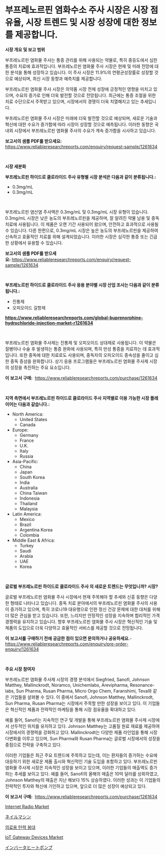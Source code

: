 <p><h1>부프레노르핀 염화수소 주사 시장은 시장 점유율, 시장 트렌드 및 시장 성장에 대한 정보를 제공합니다.</h1></p><p><strong>시장 개요 및 보고 범위</strong></p>
<p><p>부프레노르핀 염화물 주사는 통증 관리를 위해 사용되는 약물로, 특히 중등도에서 심한 통증의 치료에 효과적입니다. 부프레노르핀 염화물 주사 시장은 현재 및 미래 전망에 대한 분석을 통해 성장하고 있습니다. 이 주사 시장은 11.9%의 연평균성장률로 성장할 것으로 예상되며, 최신 시장 동향과 예측치를 제공합니다. </p><p>부프레노르핀 염화물 주사 시장은 의약품 시장 전체 성장에 긍정적인 영향을 미치고 있으며, 수요의 증가로 인해 더욱 발전할 것으로 전망됩니다. 최근에는 통증 조절을 위한 치료 수단으로서 주목받고 있으며, 시장에서의 경쟁이 더욱 치열해지고 있는 추세입니다. </p><p>부프레노르핀 염화물 주사 시장은 미래에 더욱 발전할 것으로 예상되며, 새로운 기술과 혁신에 대한 수요가 증가함에 따라 시장이 성장할 것으로 예측됩니다. 이러한 동향은 국내외 시장에서 부프레노르핀 염화물 주사의 수요가 계속 증가함을 시사하고 있습니다.</p></p>
<p><strong>보고서의 샘플 PDF를 받으세요:</strong> <a href="https://www.reliableresearchreports.com/enquiry/request-sample/1261634">https://www.reliableresearchreports.com/enquiry/request-sample/1261634</a></p>
<p>&nbsp;</p>
<p><strong>시장 세분화</strong></p>
<p><strong>부프레노르핀 하이드로 클로라이드 주사 유형별 시장 분석은 다음과 같이 분류됩니다.:</strong></p>
<p><ul><li>0.3mg/mL</li><li>0.3mg/mL</li></ul></p>
<p>&nbsp;</p>
<p><p>부프레노르핀 염산염 주사액은 0.3mg/mL 및 0.3mg/mL 시장 유형이 있습니다. 0.3mg/mL 시장은 낮은 농도의 부프레노르핀을 제공하며, 잘 알려진 약물 남용 및 중독치료에 사용됩니다. 이 제품은 오랜 기간 사용되어 왔으며, 안전하고 효과적으로 사용될 수 있습니다. 다른 한편으로, 0.3mg/mL 시장은 높은 농도의 부프레노르핀을 제공하여 신속하고 효율적인 치료를 위해 설계되었습니다. 이러한 시장은 심각한 통증 또는 긴급한 상황에서 유용할 수 있습니다.</p></p>
<p><strong>보고서의 샘플 PDF를 받으세요:</strong>&nbsp;<a href="https://www.reliableresearchreports.com/enquiry/request-sample/1261634">https://www.reliableresearchreports.com/enquiry/request-sample/1261634</a></p>
<p>&nbsp;</p>
<p><strong> 부프레노르핀 하이드로 클로라이드 주사 응용 분야별 시장 산업 조사는 다음과 같이 분류됩니다.:</strong></p>
<p><ul><li>진통제</li><li>오피오이드 길항제</li></ul></p>
<p><strong><a href="https://www.reliableresearchreports.com/global-buprenorphine-hydrochloride-injection-market-r1261634">https://www.reliableresearchreports.com/global-buprenorphine-hydrochloride-injection-market-r1261634</a></strong></p>
<p>&nbsp;</p>
<p><p>부프레노르핀 염화물 주사제는 진통제 및 오피오이드 상대제로 사용됩니다. 이 약물은 질병이나 수술 후 발생하는 통증 완화에 사용되며, 특히 만성 통증을 치료하는 데 효과적입니다. 또한 중독에 대한 치료로도 사용되며, 중독자의 오피오이드 종속성을 줄이고 심한 중독 증상을 완화합니다. 상기 응용 프로그램들은 부프레노르핀 염화물 주사제 시장의 성장을 촉진하는 주요 요소입니다.</p></p>
<p><strong>이 보고서 구매:</strong>&nbsp; <a href="https://www.reliableresearchreports.com/purchase/1261634">https://www.reliableresearchreports.com/purchase/1261634</a></p>
<p>&nbsp;</p>
<p><strong>지역 측면에서 부프레노르핀 하이드로 클로라이드 주사 지역별로 이용 가능한 시장 플레이어는 다음과 같습니다.:</strong></p>
<p><ul>
    <li>
        North America:
        <ul>
            <li>United States</li>
            <li>Canada</li>
        </ul>
    </li>
    <li>
        Europe:
        <ul>
            <li>Germany</li>
            <li>France</li>
            <li>U.K.</li>
            <li>Italy</li>
            <li>Russia</li>
        </ul>
    </li>
    <li>
        Asia-Pacific:
        <ul>
            <li>China</li>
            <li>Japan</li>
            <li>South Korea</li>
            <li>India</li>
            <li>Australia</li>
            <li>China Taiwan</li>
            <li>Indonesia</li>
            <li>Thailand</li>
            <li>Malaysia</li>
        </ul>
    </li>
    <li>
        Latin America:
        <ul>
            <li>Mexico</li>
            <li>Brazil</li>
            <li>Argentina Korea</li>
            <li>Colombia</li>
        </ul>
    </li>
    <li>
        Middle East & Africa:
        <ul>
            <li>Turkey</li>
            <li>Saudi</li>
            <li>Arabia</li>
            <li>UAE</li>
            <li>Korea</li>
        </ul>
    </li>
    </ul></p>
<p>&nbsp;</p>
<p><strong>글로벌 부프레노르핀 하이드로 클로라이드 주사 의 새로운 트렌드는 무엇입니까? 시장?</strong></p>
<p><p>글로벌 부프레노르핀 염화물 주사 시장에서 현재 주목해야 할 추세와 신흥 동향은 다양한 형태로 나타나고 있습니다. 중독 치료 분야에서의 부프레노르핀 염화물 주사의 사용이 증가하고 있으며, 특히 코로나19 대유행으로 인한 정신 건강 문제에 대한 대처를 위해 더 많은 관심을 받고 있습니다. 또한, 느리지만 안정적인 성장을 지속하며 합리적인 가격 경쟁력을 유지하고 있습니다. 향후 부프레노르핀 염화물 주사 시장은 혁신적인 기술 및 제품의 도입으로 더욱 다양하고 효율적인 서비스를 제공할 것으로 전망됩니다.</p></p>
<p><strong>이 보고서를 구매하기 전에 궁금한 점이 있으면 문의하거나 공유하세요.</strong>- <a href="https://www.reliableresearchreports.com/enquiry/pre-order-enquiry/1261634">https://www.reliableresearchreports.com/enquiry/pre-order-enquiry/1261634</a></p>
<p>&nbsp;</p>
<p><strong>주요 시장 참여자</strong></p>
<p><p>부프레노르핀 염화물 주사제 시장의 경쟁 분석에서 Siegfried, Sanofi, Johnson Matthey, Mallinckrodt, Noramco, Unichemlabs, Arevipharma, Resonance-labs, Sun Pharma, Rusan Pharma, Micro Orgo Chem, Faranshimi, Teva와 같은 기업들을 살펴볼 수 있다. 이 중에서 Sanofi, Johnson Matthey, Mallinckrodt, Sun Pharma, Rusan Pharma는 시장에서 주목할 만한 성장을 보이고 있다. 이 기업들은 혁신적인 제품과 전략적인 마케팅을 통해 시장 점유율을 확대하고 있다. </p><p>예를 들어, Sanofi는 지속적인 연구 및 개발을 통해 부프레노르핀 염화물 주사제 시장에서 선두적인 위치를 유지하고 있다. Johnson Matthey는 고품질 원료 재료를 제공하여 시장에서의 경쟁력을 강화하고 있다. Mallinckrodt는 다양한 제품 라인업을 통해 시장 다변화를 이루고 있으며, Sun Pharma와 Rusan Pharma는 글로벌 시장에서의 성장을 중점으로 전략을 구축하고 있다. </p><p>이러한 기업들은 최근 주요 트렌드에 주목하고 있는데, 이는 환자들의 증가하는 수요에 대응하기 위한 새로운 제품 출시와 혁신적인 기술 도입을 포함하고 있다. 부프레노르핀 염화물 주사제 시장은 지속적인 성장을 보이고 있으며, 이러한 기업들의 매출액도 증가하는 추세를 보이고 있다. 예를 들어, Sanofi의 올해의 매출은 10억 달러를 상회하였고, Johnson Matthey의 매출은 지난 해보다 15% 상승하였다. 이러한 성과는 이 기업들의 전략적인 투자와 혁신에 기인하고 있으며, 앞으로 더 많은 성장이 예상되고 있다.</p></p>
<p><strong>이 보고서 구매:</strong>&nbsp;&nbsp;<a href="https://www.reliableresearchreports.com/purchase/1261634">https://www.reliableresearchreports.com/purchase/1261634</a></p>
<p><p><a href="https://github.com/prosalinda88/Market-Research-Report-List-3/blob/main/internet-radio-market.md">Internet Radio Market</a></p><p><a href="https://medium.com/@krishnajlhre/%E3%83%8D%E3%82%A4%E3%83%AB%E3%83%9E%E3%82%B7%E3%83%B3%E5%B8%82%E5%A0%B4%E3%81%AF-%E5%B8%82%E5%A0%B4%E3%82%B7%E3%82%A7%E3%82%A2-%E5%B8%82%E5%A0%B4%E3%83%88%E3%83%AC%E3%83%B3%E3%83%89-%E5%B8%82%E5%A0%B4%E6%88%90%E9%95%B7%E3%81%AB%E9%96%A2%E3%81%99%E3%82%8B%E6%83%85%E5%A0%B1%E3%82%92%E6%8F%90%E4%BE%9B%E3%81%97%E3%81%A6%E3%81%84%E3%81%BE%E3%81%99-3346735b1aa3">ネイルマシン</a></p><p><a href="https://medium.com/@daveblock56/%EC%9D%98%EB%A3%8C%EC%9A%A9-%ED%83%84%EC%84%B1-%EB%B0%B4%EB%93%9C-%ED%92%88%EB%AA%A9-%EC%8B%9C%EC%9E%A5-2031%EB%85%84%EA%B9%8C%EC%A7%80-%EC%84%B1%EA%B3%B5%EC%A0%81%EC%9D%B8-%EB%B9%84%EC%A6%88%EB%8B%88%EC%8A%A4-%EC%A0%84%EB%9E%B5%EC%9D%98-%EC%97%B4%EC%87%A0-419115d85fe3">의료용 탄력 붕대</a></p><p><a href="https://github.com/globismark/Market-Research-Report-List-2/blob/main/iot-gateway-devices-market.md">IoT Gateway Devices Market</a></p><p><a href="https://github.com/bevdtkn4419963/Market-Research-Report-List-1/blob/main/261133020325.md">インバータヒートポンプ</a></p></p>